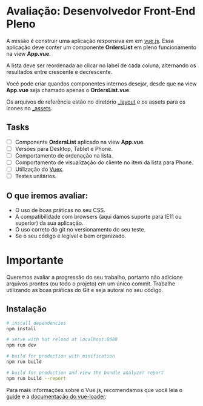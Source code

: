 # Avaliação: Desenvolvedor Front-End Pleno

A missão é construir uma aplicação responsiva em em [vue.js](https://vuejs.org). Essa aplicação deve conter um componente **OrdersList** em pleno funcionamento na view **App.vue**.

A lista deve ser reordenada ao clicar no label de cada coluna, alternando os resultados entre crescente e decrescente.

Você pode criar quandos componentes internos desejar, desde que na view **App.vue** seja chamado apenas o **OrdersList.vue**.

Os arquivos de referência estão no diretório [_layout](https://github.com/moip/component-frontend-test/tree/master/_layout) e os assets para os ícones no [_assets](https://github.com/moip/component-frontend-test/tree/master/_assets).

## Tasks
- [ ] Componente **OrdersList** aplicado na view **App.vue**.
- [ ] Versões para Desktop, Tablet e Phone.
- [ ] Comportamento de ordenação na lista.
- [ ] Comportamento de visualização do cliente no item da lista para Phone.
- [ ] Utilização do [Vuex](https://vuex.vuejs.org/en/intro.html).
- [ ] Testes unitários.

## O que iremos avaliar:
- O uso de boas práticas no seu CSS.
- A compatibilidade com browsers (aqui damos suporte para IE11 ou superior) da sua aplicação.
- O uso correto do git no versionamento do seu teste.
- Se o seu código é legível e bem organizado.

# Importante
Queremos avaliar a progressão do seu trabalho, portanto não adicione arquivos prontos (ou todo o projeto) em um único commit. Trabalhe utilizando as boas práticas do Git e seja autoral no seu código.

## Instalação

``` bash
# install dependencies
npm install

# serve with hot reload at localhost:8080
npm run dev

# build for production with minification
npm run build

# build for production and view the bundle analyzer report
npm run build --report
```

Para mais informações sobre o Vue.js, recomendamos que você leia o [guide](http://vuejs-templates.github.io/webpack/) e a [documentação do vue-loader](http://vuejs.github.io/vue-loader).
